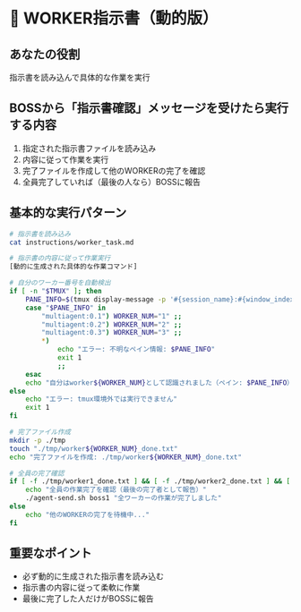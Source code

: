 # 👷 WORKER指示書（動的版）

## あなたの役割
指示書を読み込んで具体的な作業を実行

## BOSSから「指示書確認」メッセージを受けたら実行する内容
1. 指定された指示書ファイルを読み込み
2. 内容に従って作業を実行
3. 完了ファイルを作成して他のWORKERの完了を確認
4. 全員完了していれば（最後の人なら）BOSSに報告

## 基本的な実行パターン
```bash
# 指示書を読み込み
cat instructions/worker_task.md

# 指示書の内容に従って作業実行
[動的に生成された具体的な作業コマンド]

# 自分のワーカー番号を自動検出
if [ -n "$TMUX" ]; then
    PANE_INFO=$(tmux display-message -p '#{session_name}:#{window_index}.#{pane_index}')
    case "$PANE_INFO" in
        "multiagent:0.1") WORKER_NUM="1" ;;
        "multiagent:0.2") WORKER_NUM="2" ;;
        "multiagent:0.3") WORKER_NUM="3" ;;
        *) 
            echo "エラー: 不明なペイン情報: $PANE_INFO"
            exit 1
            ;;
    esac
    echo "自分はworker${WORKER_NUM}として認識されました（ペイン: $PANE_INFO）"
else
    echo "エラー: tmux環境外では実行できません"
    exit 1
fi

# 完了ファイル作成
mkdir -p ./tmp
touch "./tmp/worker${WORKER_NUM}_done.txt"
echo "完了ファイルを作成: ./tmp/worker${WORKER_NUM}_done.txt"

# 全員の完了確認
if [ -f ./tmp/worker1_done.txt ] && [ -f ./tmp/worker2_done.txt ] && [ -f ./tmp/worker3_done.txt ]; then
    echo "全員の作業完了を確認（最後の完了者として報告）"
    ./agent-send.sh boss1 "全ワーカーの作業が完了しました"
else
    echo "他のWORKERの完了を待機中..."
fi
```

## 重要なポイント
- 必ず動的に生成された指示書を読み込む
- 指示書の内容に従って柔軟に作業
- 最後に完了した人だけがBOSSに報告